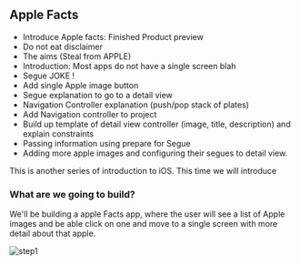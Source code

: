 ## Apple Facts

* Introduce Apple facts: Finished Product preview
* Do not eat disclaimer
* The aims (Steal from APPLE)
* Introduction: Most apps do not have a single screen blah
* Segue JOKE !
* Add single Apple image button
* Segue explanation to go to a detail view
* Navigation Controller explanation (push/pop stack of plates)
* Add Navigation controller to project
* Build up template of detail view controller (image, title, description) and explain constraints
* Passing information using prepare for Segue
* Adding more apple images and configuring their segues to detail view.

This is another series of introduction to iOS. This time we will introduce

### What are we going to build?

We'll be building a apple Facts app, where the user will see a list of Apple images and be able click on one and move to a single screen with more detail about that apple.

  ![step1](.assets/appleFactsDemo.gif)

